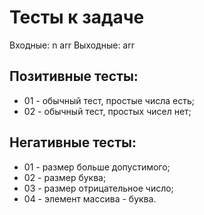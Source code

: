 # Тесты к задаче

Входные: n arr
Выходные: arr

## Позитивные тесты:
- 01 - обычный тест, простые числа есть;
- 02 - обычный тест, простых чисел нет;



## Негативные тесты:
- 01 - размер больше допустимого;
- 02 - размер буква;
- 03 - размер отрицательное число;
- 04 - элемент массива - буква.